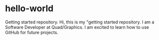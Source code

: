 # hello-world
Getting started repository.
Hi, this is my "getting started repository.
I am a Software Developer at Quad/Graphics. 
I am excited to learn how to use GitHub for future projects. 
